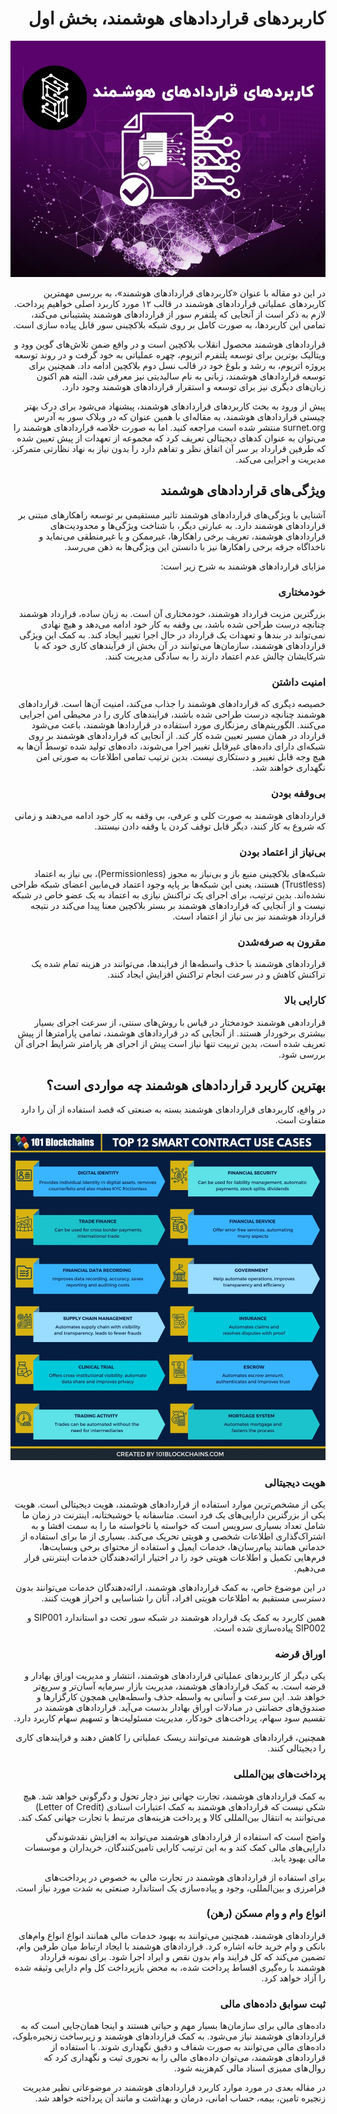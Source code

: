 <div dir="rtl">
  
# کاربردهای قراردادهای هوشمند، بخش اول

![Image](17.jpeg)

در این دو مقاله با عنوان «کاربردهای قراردادهای هوشمند»، به بررسی مهمترین کاربردهای عملیاتی قراردادهای هوشمند در قالب ۱۲ مورد کاربرد اصلی خواهیم پرداخت. لازم به ذکر است از آنجایی که پلتفرم سور از قراردادهای هوشمند پشتیبانی می‌کند، تمامی این کاربردها، به صورت کامل بر روی شبکه بلاکچینی سور قابل پیاده ‌سازی است.

قراردادهای هوشمند محصول انقلاب بلاکچین است و در واقع ضمن تلاش‌های گوین وود و ویتالیک بوترین برای توسعه پلتفرم اتریوم، چهره عملیاتی به خود گرفت و در روند توسعه پروژه اتریوم، به رشد و بلوغ خود در قالب نسل دوم بلاکچین ادامه داد. همچنین برای توسعه قراردادهای هوشمند، زبانی به نام سالیدیتی نیز معرفی شد، البته هم اکنون زبان‌های دیگری نیز برای توسعه و استقرار قراردادهای هوشمند وجود دارد.

پیش از ورود به بحث کاربردهای قراردادهای هوشمند، پیشنهاد می‌شود برای درک بهتر چیستی قراردادهای هوشمند، به مقاله‌ای با همین عنوان که در وبلاک سور به آدرس surnet.org منتشر شده است مراجعه کنید. اما به صورت خلاصه قراردادهای هوشمند را می‌توان به عنوان کدهای دیجیتالی تعریف کرد که مجموعه از تعهدات از پیش تعیین شده که طرفین قرارداد بر سر آن اتفاق نظر و تفاهم دارد را بدون نیاز به نهاد نظارتی متمرکز، مدیریت و اجرایی می‌کند.

## ویژگی‌های قراردادهای هوشمند

آشنایی با ویژگی‌های قراردادهای هوشمند تاثیر مستقیمی بر توسعه راهکارهای مبتنی بر قراردادهای هوشمند دارد. به عبارتی دیگر، با شناخت ویژگی‌ها و محدودیت‌های قراردادهای هوشمند، تعریف برخی راهکارها، غیرممکن و یا غیرمنطقی می‌نماید و ناخداگاه جرقه برخی راهکارها نیز با دانستن این ویژگی‌ها به ذهن می‌رسد.

مزایای قراردادهای هوشمند به شرح زیر است:

### خودمختاری

بزرگترین مزیت قرارداد هوشمند، خودمختاری آن است. به زبان ساده، قرارداد هوشمند چنانچه درست طراحی شده باشد، بی وقفه به کار خود ادامه می‌دهد و هیچ نهادی نمی‌تواند در بندها و تعهدات یک قرارداد در حال اجرا تغییر ایجاد کند. به کمک این ویژگی قراردادهای هوشمند، سازمان‌ها می‌توانند در آن بخش از فرآیندهای کاری خود که با شرکایشان چالش عدم اعتماد دارند را به سادگی مدیریت کنند.

### امنیت داشتن

خصیصه دیگری که قراردادهای هوشمند را جذاب می‌کند، امنیت آن‌ها است. قراردادهای هوشمند چنانچه درست طراحی شده باشند، فرایندهای کاری را در محیطی امن اجرایی می‌کنند. الگوریتم‌های رمزنگاری مورد استفاده در قراردادها هوشمند، باعث می‌شود قرارداد در همان مسیر تعیین شده کار کند. از آنجایی که قراردادهای هوشمند بر روی شبکه‌ای دارای داده‌های غیرقابل تغییر اجرا می‌شوند، داده‌های تولید شده توسط آن‌ها به هیچ وجه قابل تغییر و دستکاری نیست. بدین ترتیب تمامی اطلاعات به صورتی امن نگهداری خواهند شد.

### بی‌وقفه بودن

قراردادهای هوشمند به صورت کلی و عرفی، بی وقفه به کار خود ادامه می‌دهند و زمانی که شروع به کار کنند، دیگر قابل توقف کردن یا وقفه دادن نیستند.

### بی‌نیاز از اعتماد بودن

شبکه‌های بلاکچینی منبع باز و بی‌نیاز به مجوز (Permissionless)، بی نیاز به اعتماد (Trustless) هستند، یعنی این شبکه‌ها بر پایه وجود اعتماد فی‌مابین اعضای شبکه طراحی نشده‌‌اند. بدین ترتیب، برای اجرای یک تراکنش نیازی به اعتماد به یک عضو خاص در شبکه نیست و از آنجایی که قراردادهای هوشمند بر بستر بلاکچین معنا پیدا می‌کند در نتیجه قرارداد هوشمند نیز بی نیاز از اعتماد است.

### مقرون به صرفه‌شدن

قراردادهای هوشمند با حذف واسطه‌ها از فرایندها، می‌توانند در هزینه تمام شده یک تراکنش کاهش و در سرعت انجام تراکنش افزایش ایجاد کنند.

### کارایی بالا

قراردادهی هوشمند خودمختار در قیاس با روش‌های سنتی، از سرعت اجرای بسیار بیشتری برخوردار هستند. از آنجایی که در قراردادهای هوشمند، تمامی پارامترها از پیش تعریف شده است، بدین تربیت تنها نیاز است پیش از اجرای هر پارامتر شرایط اجرای آن بررسی شود.

## بهترین کاربرد قراردادهای هوشمند چه مواردی است؟

در واقع، کاربردهای قراردادهای هوشمند بسته به صنعتی که قصد استفاده از آن را دارد متفاوت است.

![Image](17-1.jpeg)

### هویت دیجیتالی

یکی از مشخص‌ترین موارد استفاده از قراردادهای هوشمند، هویت دیجیتالی است. هویت یکی از بزرگترین دارایی‌های یک فرد است. متاسفانه یا خوشبختانه، اینترنت در زمان ما شامل تعداد بسیاری سرویس است که خواسته یا ناخواسته ما را به سمت افشا و به اشتراک‌گذاری اطلاعات شخصی و هویتی تحریک می‌کند. بسیاری از ما برای استفاده از خدماتی همانند پیام‌رسان‌ها، خدمات ایمیل و استفاده از محتوای برخی وبسایت‌ها، فرم‌هایی تکمیل و اطلاعات هویتی خود را در اختیار ارائه‌دهندگان خدمات اینترنتی قرار می‌دهیم.

در این موضوع خاص، به کمک قراردادهای هوشمند، ارائه‌دهندگان خدمات می‌توانند بدون دسترسی مستقیم به اطلاعات هویتی افراد، آنان را شناسایی و احراز هویت کنند.

همین کاربرد به کمک یک قرارداد هوشمند در شبکه سور تحت دو استاندارد SIP001 و SIP002 پیاده‌سازی شده است.

### اوراق قرضه

یکی دیگر از کاربردهای عملیاتی قراردادهای هوشمند، انتشار و مدیریت اوراق بهادار و قرضه است. به کمک قراردادهای هوشمند، مدیریت بازار سرمایه آسان‌تر و سریع‌تر خواهد شد. این سرعت و آسانی به واسطه حذف واسطه‌هایی همچون کارگزارها و صندوق‌های حضانتی در مبادلات اوراق بهادار بدست می‌آید. قراردادهای هوشمند در تقسیم سود سهام، پرداخت‌های خودکار، مدیریت مسئولیت‌ها و تسهیم سهام کاربرد دارد.

همچنین، قراردادهای هوشمند می‌توانند ریسک عملیاتی را کاهش دهند و فرایندهای کاری را دیجیتالی کنند.

### پرداخت‌های بین‌المللی

به کمک قراردادهای هوشمند، تجارت جهانی نیز دچار تحول و دگرگونی خواهد شد. هیچ شکی نیست که قراردادهای هوشمند به کمک اعتبارات اسنادی (Letter of Credit) می‌توانند به انتقال بین‌المللی کالا و پرداخت هزینه‌های مرتبط با تجارت جهانی کمک کند.

واضح است که استفاده از قراردادهای هوشمند می‌تواند به افزایش نقدشوندگی دارایی‌های مالی کمک کند و به این ترتیب کارایی تامین‌کنندگان، خریداران و موسسات مالی بهبود یابد.

برای استفاده از قراردادهای هوشمند در تجارت مالی به خصوص در پرداخت‌های فرامرزی و بین‌المللی، وجود و پیاده‌سازی یک استاندارد صنعتی به شدت مورد نیاز است.

### انواع وام و وام مسکن (رهن)

قراردادهای هوشمند، همچنین می‌توانند به بهبود خدمات مالی همانند انواع انواع وام‌های بانکی و وام خرید خانه اشاره کرد. قراردادهای هوشمند با ایجاد ارتباط میان طرفین وام، تضمین می‌کند که کل فرایند وام بدون نقص و ایراد اجرا شود. برای نمونه قرارداد هوشمند با ره‌گیری اقساط پرداخت شده، به محض بازپرداخت کل وام دارایی وثیقه شده را آزاد خواهد کرد.

### ثبت سوابق داده‌های مالی

داده‌های مالی برای سازمان‌ها بسیار مهم و حیاتی هستند و اینجا همان‌جایی است که به قراردادهای هوشمند نیاز می‌شود. به کمک قراردادهای هوشمند و زیرساخت زنجیره‌بلوک، داده‌های مالی می‌توانند به صورت شفاف و دقیق نگهداری شوند. با استفاده از قراردادهای هوشمند، می‌توان داده‌های مالی را به نحوری ثبت و نگهداری کرد که روال‌های ممیزی اسناد مالی کم‌هزینه شود.

در مقاله بعدی در مورد موارد کاربرد قراردادهای هوشمند در موضوعاتی نظیر مدیریت زنجیره تامین، بیمه، حساب امانی، درمان و بهداشت و مانند آن پرداخته خواهد شد.

</div>
